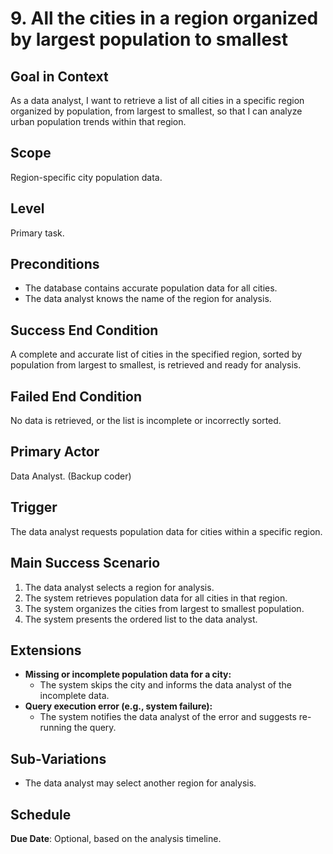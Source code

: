 # 9. All the cities in a region organized by largest population to smallest

## Goal in Context
As a data analyst, I want to retrieve a list of all cities in a specific region organized by population, from largest to smallest, so that I can analyze urban population trends within that region.

## Scope
Region-specific city population data.

## Level
Primary task.

## Preconditions
- The database contains accurate population data for all cities.
- The data analyst knows the name of the region for analysis.

## Success End Condition
A complete and accurate list of cities in the specified region, sorted by population from largest to smallest, is retrieved and ready for analysis.

## Failed End Condition
No data is retrieved, or the list is incomplete or incorrectly sorted.

## Primary Actor
Data Analyst. (Backup coder)

## Trigger
The data analyst requests population data for cities within a specific region.

## Main Success Scenario
1. The data analyst selects a region for analysis.
2. The system retrieves population data for all cities in that region.
3. The system organizes the cities from largest to smallest population.
4. The system presents the ordered list to the data analyst.

## Extensions
- **Missing or incomplete population data for a city:**
    - The system skips the city and informs the data analyst of the incomplete data.
- **Query execution error (e.g., system failure):**
    - The system notifies the data analyst of the error and suggests re-running the query.

## Sub-Variations
- The data analyst may select another region for analysis.

## Schedule
**Due Date**: Optional, based on the analysis timeline.
